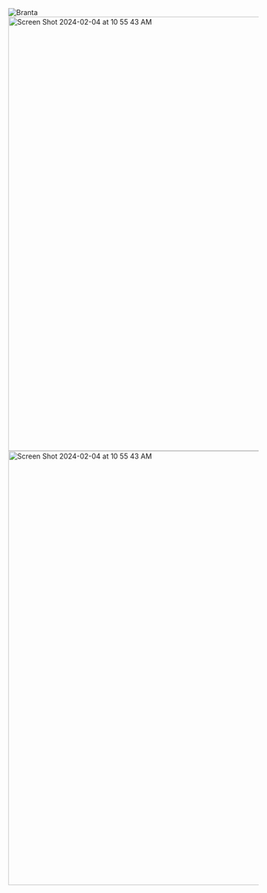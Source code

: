 <picture>
  <source media="(prefers-color-scheme: dark)" srcset="assets/goldwhitecropped.png">
  <source media="(prefers-color-scheme: light)" srcset="assets/goldblackcropped.jpg">
  <img alt="Branta" src="Branta/Assets/goldblackcropped.jpg">
</picture>

  <img width="873" alt="Screen Shot 2024-02-04 at 10 55 43 AM" src="https://github.com/BrantaOps/design/blob/main/Wallet%20Architecture.png">
  <img width="873" alt="Screen Shot 2024-02-04 at 10 55 43 AM" src="https://github.com/BrantaOps/design/blob/main/FOSS.png">
